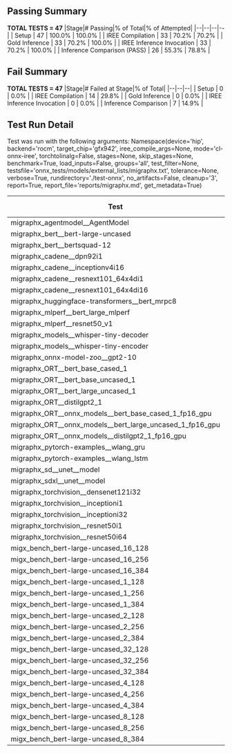 ## Passing Summary

**TOTAL TESTS = 47**
|Stage|# Passing|% of Total|% of Attempted|
|--|--|--|--|
| Setup | 47 | 100.0% | 100.0% |
| IREE Compilation | 33 | 70.2% | 70.2% |
| Gold Inference | 33 | 70.2% | 100.0% |
| IREE Inference Invocation | 33 | 70.2% | 100.0% |
| Inference Comparison (PASS) | 26 | 55.3% | 78.8% |
## Fail Summary

**TOTAL TESTS = 47**
|Stage|# Failed at Stage|% of Total|
|--|--|--|
| Setup | 0 | 0.0% |
| IREE Compilation | 14 | 29.8% |
| Gold Inference | 0 | 0.0% |
| IREE Inference Invocation | 0 | 0.0% |
| Inference Comparison | 7 | 14.9% |
## Test Run Detail
Test was run with the following arguments:
Namespace(device='hip', backend='rocm', target_chip='gfx942', iree_compile_args=None, mode='cl-onnx-iree', torchtolinalg=False, stages=None, skip_stages=None, benchmark=True, load_inputs=False, groups='all', test_filter=None, testsfile='onnx_tests/models/external_lists/migraphx.txt', tolerance=None, verbose=True, rundirectory='./test-onnx', no_artifacts=False, cleanup='3', report=True, report_file='reports/migraphx.md', get_metadata=True)

| Test | Exit Status | Mean Benchmark Time (ms) | Notes |
|--|--|--|--|
| migraphx_agentmodel__AgentModel | compilation | None | |
| migraphx_bert__bert-large-uncased | PASS | 19.283561739602764 | |
| migraphx_bert__bertsquad-12 | compilation | None | |
| migraphx_cadene__dpn92i1 | compilation | None | |
| migraphx_cadene__inceptionv4i16 | compilation | None | |
| migraphx_cadene__resnext101_64x4di1 | compilation | None | |
| migraphx_cadene__resnext101_64x4di16 | compilation | None | |
| migraphx_huggingface-transformers__bert_mrpc8 | PASS | 7.063108270004807 | |
| migraphx_mlperf__bert_large_mlperf | Numerics | 27.57689395689845 | |
| migraphx_mlperf__resnet50_v1 | compilation | None | |
| migraphx_models__whisper-tiny-decoder | PASS | 44.033193605476605 | |
| migraphx_models__whisper-tiny-encoder | Numerics | 146.87199250571817 | |
| migraphx_onnx-model-zoo__gpt2-10 | compilation | None | |
| migraphx_ORT__bert_base_cased_1 | PASS | 107.03057818907489 | |
| migraphx_ORT__bert_base_uncased_1 | PASS | 106.64364809331128 | |
| migraphx_ORT__bert_large_uncased_1 | PASS | 473.68839633418247 | |
| migraphx_ORT__distilgpt2_1 | PASS | 61.68019897530838 | |
| migraphx_ORT__onnx_models__bert_base_cased_1_fp16_gpu | Numerics | 65.625765787748 | |
| migraphx_ORT__onnx_models__bert_large_uncased_1_fp16_gpu | Numerics | 275.422565558175 | |
| migraphx_ORT__onnx_models__distilgpt2_1_fp16_gpu | Numerics | 37.15597982150747 | |
| migraphx_pytorch-examples__wlang_gru | PASS | 16.013685494852513 | |
| migraphx_pytorch-examples__wlang_lstm | PASS | 7.432144640886215 | |
| migraphx_sd__unet__model | import_model | None | |
| migraphx_sdxl__unet__model | import_model | None | |
| migraphx_torchvision__densenet121i32 | compilation | None | |
| migraphx_torchvision__inceptioni1 | PASS | 60.31975724908989 | |
| migraphx_torchvision__inceptioni32 | compilation | None | |
| migraphx_torchvision__resnet50i1 | compilation | None | |
| migraphx_torchvision__resnet50i64 | compilation | None | |
| migx_bench_bert-large-uncased_16_128 | PASS | 32.55934875844766 | |
| migx_bench_bert-large-uncased_16_256 | PASS | 54.55896089775846 | |
| migx_bench_bert-large-uncased_16_384 | Numerics | 73.11343807086814 | |
| migx_bench_bert-large-uncased_1_128 | PASS | 11.906708219735805 | |
| migx_bench_bert-large-uncased_1_256 | PASS | 12.898538671751423 | |
| migx_bench_bert-large-uncased_1_384 | PASS | 19.8889190672032 | |
| migx_bench_bert-large-uncased_2_128 | PASS | 12.978307862225982 | |
| migx_bench_bert-large-uncased_2_256 | PASS | 13.199719994654002 | |
| migx_bench_bert-large-uncased_2_384 | PASS | 21.159236224114217 | |
| migx_bench_bert-large-uncased_32_128 | PASS | 67.16021350099861 | |
| migx_bench_bert-large-uncased_32_256 | PASS | 98.09486314354996 | |
| migx_bench_bert-large-uncased_32_384 | Numerics | 284.7153430668792 | |
| migx_bench_bert-large-uncased_4_128 | PASS | 14.314940012159889 | |
| migx_bench_bert-large-uncased_4_256 | PASS | 17.384136473265244 | |
| migx_bench_bert-large-uncased_4_384 | PASS | 26.894428309065123 | |
| migx_bench_bert-large-uncased_8_128 | PASS | 19.242257875105082 | |
| migx_bench_bert-large-uncased_8_256 | PASS | 27.11255096073728 | |
| migx_bench_bert-large-uncased_8_384 | PASS | 40.64744542633622 | |
